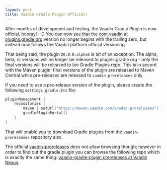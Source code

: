 ```yaml
---
layout: post
title: Vaadin Gradle Plugin Official!
---
```


After months of development and testing, the Vaadin Gradle Plugin is now official,
hooray! :-D You can now see that the [com.vaadin at plugins.gradle.org](https://plugins.gradle.org/plugin/com.vaadin)
version no longer begins with the trailing zero, but instead now follows the Vaadin
platform official versioning. 

That being said,  the plugin `20.0.0.alpha6` is bit of an exception. The alpha, beta, rc
versions will no longer be released to plugins.gradle.org - only the final versions
will be released to toe Gradle Plugins repo. This is in accord with the Maven plugin:
final versions of the plugin are released to Maven Central while pre-releases are released to `vaadin-prereleases` only.

If you need to use a pre-release version of the plugin, please create the following
`settings.gradle.kts` file:

```kotlin
pluginManagement {
    repositories {
        maven { setUrl("https://maven.vaadin.com/vaadin-prereleases") }
        gradlePluginPortal()
    }
}
```

That will enable you to download Gradle plugins from the `vaadin-prereleases` repository
also.

The official [vaadin-prereleases](https://maven.vaadin.com/vaadin-prereleases)
does not allow browsing though; however in order to find out the gradle plugin
you can browse the following repo which is exactly the same thing:
[vaadin-gradle-plugin prereleases at Vaadin Nexus](http://tools.vaadin.com/nexus/content/repositories/vaadin-prereleases/com/vaadin/vaadin-gradle-plugin/).
